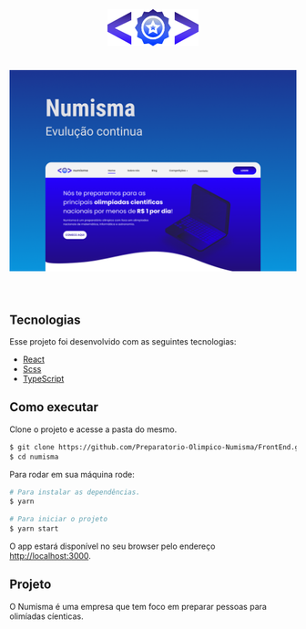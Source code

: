 <p align="center">
  <img alt="Numisma" src=".imagesMD/Logo.png" width="160px">
</p>

<h1 align="center">
    <img alt="Numisma" src=".imagesMD/Capa.png" width="800px"/>
</h1>

<br>

## Tecnologias

Esse projeto foi desenvolvido com as seguintes tecnologias:

- [React](https://reactjs.org)
- [Scss](https://sass-lang.com/)
- [TypeScript](https://www.typescriptlang.org/)

## Como executar

Clone o projeto e acesse a pasta do mesmo.

```bash
$ git clone https://github.com/Preparatorio-Olimpico-Numisma/FrontEnd.git
$ cd numisma
```

Para rodar em sua máquina rode:
```bash
# Para instalar as dependências. 
$ yarn
```

```bash
# Para iniciar o projeto
$ yarn start
```
O app estará disponível no seu browser pelo endereço [http://localhost:3000](http://localhost:3000).

## Projeto
O Numisma é uma empresa que tem foco em preparar pessoas para olimíadas cíenticas.
